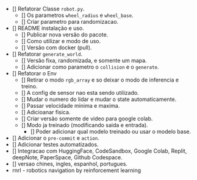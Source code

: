 - [] Refatorar Classe `robot.py`.
  - [] Os parametros `wheel_radius` e `wheel_base`.
  - [] Criar parametro para randomizacao.
- [] README instalação e uso.
  - [] Publicar nova versão do pacote.
  - [] Como utilizar e modo de uso.
  - [] Versão com docker (pull).
- [] Refatorar `generate_world`.
  - [] Versão fixa, randomizada, e somente um mapa.
  - [] Adicionar como parametro o `collision` e o `generate`.
- [] Refatorar o Env
  - [] Retirar o modo `rgb_array` e so deixar o modo de inferencia e treino.
  - [] A config de sensor nao esta sendo utilizado.
  - [] Mudar o numero do lidar e mudar o state automaticamente.
  - [] Passar velocidade minima e maxima.
  - [] Adicioanar fisica.
  - [] Criar versão somente de video para google colab.
  - [] Modo ja treinado (modificando saida e entrada).
    - [] Poder adicionar qual modelo treinado ou usar o modelo base.
- [] Adicionar o `pre-commit` e `action`.
- [] Adicionar testes automatizados.
- [] Integracao com HuggingFace, CodeSandbox, Google Colab, Replit, deepNote, PaperSpace, Github Codespace.
- [] versao chines, ingles, espanhol, portugues.
- rnrl - robotics navigation by reinforcement learning
